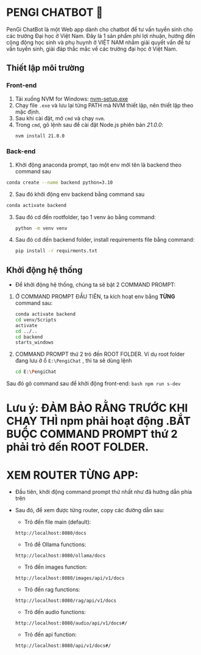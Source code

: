 # PENGI CHATBOT 👋

PenGi ChatBot là một Web app dành cho chatbot để tư vấn tuyển sinh cho các trường Đại học ở Việt Nam. Đây là 1 sản phẩm phi lợi nhuận,
hướng đến cộng động học sinh và phụ huynh ở VIỆT NAM nhằm giải quyết vấn đề tư vấn tuyển sinh, giải đáp thắc mắc về các trường đại học
ở Việt Nam.

## Thiết lập môi trường

### Front-end

1. Tải xuống NVM for Windows: [nvm-setup.exe](https://github.com/coreybutler/nvm-windows/releases/download/1.1.12/nvm-setup.exe)
2. Chạy file `.exe` và lưu lại từng PATH mà NVM thiết lập, nên thiết lập theo mặc định.
3. Sau khi cài đặt, mở `cmd` và chạy `nvm`.
4. Trong `cmd`, gõ lệnh sau để cài đặt Node.js phiên bản *21.0.0*:
   ```bash
   nvm install 21.0.0
   ```

### Back-end
1. Khởi động anaconda prompt, tạo một env mới tên là backend theo command sau
  ```bash
  conda create --name backend python=3.10
  ```
2. Sau đó khởi động env backend bằng command sau
  ```bash
  conda activate backend
  ```
3. Sau đó cd đến rootfolder, tạo 1 venv ảo bằng command: 
    ```bash
    python -m venv venv
    ```
4. Sau đó cd đến backend folder, install requirements file bằng command: 
    ```bash
    pip install -r requirments.txt
    ```


## Khởi động hệ thống
- Để khởi động hệ thống, chúng ta sẽ bật 2 COMMAND PROMPT:
1. Ở COMMAND PROMPT ĐẦU TIÊN, ta kích hoạt env bằng **TỪNG** command sau:
    ```bash
    conda activate backend
    cd venv/Scripts
    activate
    cd ../..
    cd backend
    starts_windows
    ```

2. COMMAND PROMPT thứ 2 trỏ đến ROOT FOLDER. Ví dụ root folder đang lưu ở ổ `E:\PengiChat` , thì ta sẽ dùng lệnh
    ```bash
    cd E:\PengiChat
    ```
Sau đó gõ command sau để khởi động front-end:
    ```bash
    npm run s-dev
    ```

# Lưu ý: ĐẢM BẢO RẰNG TRƯỚC KHI CHẠY THÌ npm phải hoạt động .BẮT BUỘC COMMAND PROMPT thứ 2 phải trỏ đến ROOT FOLDER.

# XEM ROUTER TỪNG APP:
* Đầu tiên, khởi động command prompt thứ nhất như đã hướng dẫn phía trên
* Sau đó, để xem được từng router, copy các đường dẫn sau:
  * Trỏ đến file main (default):
  ```text
  http://localhost:8080/docs
  ```
  
  * Trỏ để Ollama functions:
  ```text
  http://localhost:8080/ollama/docs
  ```

  * Trỏ đến images function:
  ```text
  http://localhost:8080/images/api/v1/docs
  ```

  * Trỏ đến rag functions:
  ```text
  http://localhost:8080/rag/api/v1/docs
  ```

  * Trỏ đến audio functions:
  ```text
  http://localhost:8080/audio/api/v1/docs#/
  ```

  * Trỏ đến api function:
  ```text
  http://localhost:8080/api/v1/docs#/
  ```




